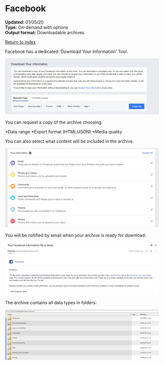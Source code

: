 # Facebook

**Updated:** 01/05/20 <br/>
**Type:** On-demand with options <br/>
**Output format:** Downloadable archives 

[Return to index](https://github.com/danielrosehilljlm/CloudBackupApproaches)

Facebook has a dedicated 'Download Your Information' Tool.

![FB](/images/fb_1.png)

You can request a copy of the archive choosing:

*Data range
*Export format (HTML/JSON)
*Media quality

You can also select what content will be included in the archive. 

![FB](/images/fb_2.png)

You will be notified by email when your archive is ready for download:

![FB](/images/fb_4.png)

The archive contains all data types in folders:

![FB](/images/fb_3.png)
